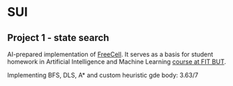 # SUI
## Project 1 - state search
AI-prepared implementation of [FreeCell](https://en.wikipedia.org/wiki/FreeCell).
It serves as a basis for student homework in Artificial Intelligence and Machine Learning [course at FIT BUT](https://www.fit.vut.cz/study/course/SUI/.en).

Implementing BFS, DLS, A* and custom heuristic
gde body: 3.63/7
